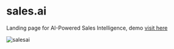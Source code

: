 # sales.ai
Landing page for AI-Powered Sales Intelligence,
demo [visit here](https://sales-ai-delta.vercel.app/)

![salesai](https://github.com/user-attachments/assets/2d3d7dce-5725-4d57-9420-b2acd6ede83c)
